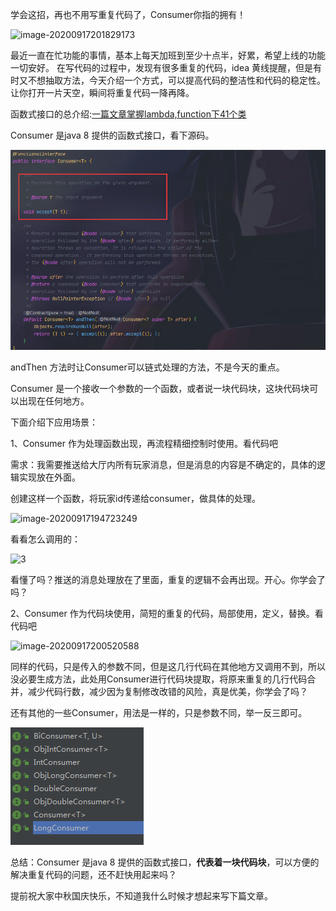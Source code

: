 学会这招，再也不用写重复代码了，Consumer你指的拥有！

![image-20200917201829173](../\img\20200917\00.png)

最近一直在忙功能的事情，基本上每天加班到至少十点半，好累，希望上线的功能一切安好。
在写代码的过程中，发现有很多重复的代码，idea 黄线提醒，但是有时又不想抽取方法，今天介绍一个方式，可以提高代码的整洁性和代码的稳定性。让你打开一片天空，瞬间将重复代码一降再降。

函数式接口的总介绍:[一篇文章掌握lambda,function下41个类](https://mp.weixin.qq.com/s?__biz=MzA4ODczMDIzNQ==&mid=2447775325&idx=2&sn=894a6c2d69152abb3e93e85196f11870&chksm=84370949b340805fdbc34c33a51e916053c6e7502851c0f301a13c94cd6dec2e728aa309bbd4&token=1318655681&lang=zh_CN#rd)

Consumer 是java 8 提供的函数式接口，看下源码。

![image-20200917201140667](../..\img\20200917\1.png)

andThen 方法时让Consumer可以链式处理的方法，不是今天的重点。

Consumer 是一个接收一个参数的一个函数，或者说一块代码块，这块代码块可以出现在任何地方。

下面介绍下应用场景：

1、Consumer 作为处理函数出现，再流程精细控制时使用。看代码吧

需求：我需要推送给大厅内所有玩家消息，但是消息的内容是不确定的，具体的逻辑实现放在外面。

创建这样一个函数，将玩家id传递给consumer，做具体的处理。

![image-20200917194723249](..\..\img\20200917\2.png)

看看怎么调用的：

![3](..\..\img\20200917\3.png)

看懂了吗？推送的消息处理放在了里面，重复的逻辑不会再出现。开心。你学会了吗？

2、Consumer 作为代码块使用，简短的重复的代码，局部使用，定义，替换。看代码吧

![image-20200917200520588](..\..\img\20200917\4.png)

同样的代码，只是传入的参数不同，但是这几行代码在其他地方又调用不到，所以没必要生成方法，此处用Consumer进行代码块提取，将原来重复的几行代码合并，减少代码行数，减少因为复制修改改错的风险，真是优美，你学会了吗？

还有其他的一些Consumer，用法是一样的，只是参数不同，举一反三即可。

![image-20200404130511549](../../img/20200406/image-20200404130511549.png)

总结：Consumer 是java 8 提供的函数式接口，**代表着一块代码块**，可以方便的解决重复代码的问题，还不赶快用起来吗？

提前祝大家中秋国庆快乐，不知道我什么时候才想起来写下篇文章。

